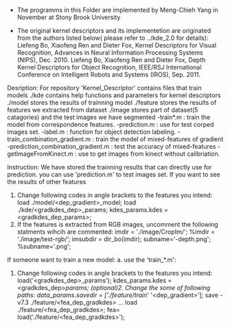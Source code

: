 - The programms in this Folder are implemented by Meng-Chieh Yang in November at Stony Brook University

- The original kernel descriptors and its implementetion are originated from the authors listed below( please refer to ../kde_2.0 for details):
Liefeng Bo, Xiaofeng Ren and Dieter Fox, Kernel Descriptors for Visual Recognition, Advances in Neural Information Processing Systems (NIPS), Dec. 2010.
Liefeng Bo, Xiaofeng Ren and Dieter Fox, Depth Kernel Descriptors for Object Recognition, IEEE/RSJ International Conference on Intelligent Robots and Systems (IROS), Sep. 2011.



Desription:
For repository 'Kernel_Descriptor' contains files that train models
./kde contains help functions and parameters for kernel descriptors
./model stores the results of trainning model
./feature stores the results of features we extracted from dataset
./image stores part of dataset(5 catagories) and the test images we have segmented
-train*.m  : train the model from correspondence features.
-prediction.m : use for test corped images set.
-label.m : function for object detection labeling.
-train_combination_gradient.m : train the model of mixed-features of gradient
-prediction_combination_gradient.m : test the accuracy of mixed-features
-getImageFromKinect.m : use to get images from kinect without calibriation.


Instruction:
We have stored the trainning results that can directly use for prediction.
you can use 'prediction.m' to test images set.
If you want to see the results of other features
1. Change following codes in angle brackets to the features you intend:
load ./model/<dep_gradient>_model;
load ./kde/<gradkdes_dep>_params;
kdes_params.kdes = <gradkdes_dep_params>;
2. If the features is extracted from RGB images, uncomment the following statments wihcih are commented:
imdir = './image/CropIm/';
%imdir = './image/test-rgb/‘;
imsubdir = dir_bo(imdir);
subname='-depth.png';
%subname='.png';


If someone want to train a new model:
a. use the 'train_*.m':
1. Change following codes in angle brackets to the features you intend:
load('<gradkdes_dep>_params');
kdes_params.kdes = <gradkdes_dep>_params;
(optional)2. Change the some of following paths:
data_params.savedir = ['./feature/train_' '<dep_gradient>'];
save -v7.3 ./feature/<fea_dep_gradkdes> ...
load ./feature/<fea_dep_gradkdes>;
fea= load('./feature/<fea_dep_gradkdes>');



